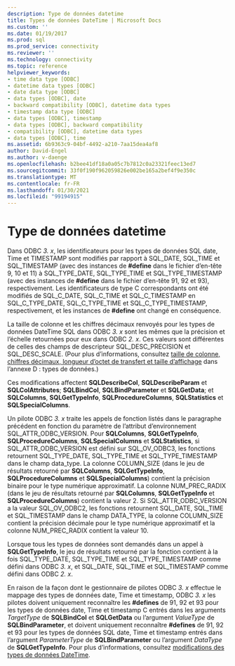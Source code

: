 ```yaml
---
description: Type de données datetime
title: Types de données DateTime | Microsoft Docs
ms.custom: ''
ms.date: 01/19/2017
ms.prod: sql
ms.prod_service: connectivity
ms.reviewer: ''
ms.technology: connectivity
ms.topic: reference
helpviewer_keywords:
- time data type [ODBC]
- datetime data types [ODBC]
- date data type [ODBC]
- data types [ODBC], date
- backward compatibility [ODBC], datetime data types
- timestamp data type [ODBC]
- data types [ODBC], timestamp
- data types [ODBC], backward compatibility
- compatibility [ODBC], datetime data types
- data types [ODBC], time
ms.assetid: 6b9363c9-04bf-4492-a210-7aa15dea4af8
author: David-Engel
ms.author: v-daenge
ms.openlocfilehash: b2bee41df18a0a05c7b7812c0a23321feec13ed7
ms.sourcegitcommit: 33f0f190f962059826e002be165a2bef4f9e350c
ms.translationtype: MT
ms.contentlocale: fr-FR
ms.lasthandoff: 01/30/2021
ms.locfileid: "99194915"
---
```

# <a name="datetime-data-types"></a>Type de données datetime
Dans ODBC *3. x*, les identificateurs pour les types de données SQL date, Time et TIMESTAMP sont modifiés par rapport à SQL_DATE, SQL_TIME et SQL_TIMESTAMP (avec des instances de **#define** dans le fichier d’en-tête 9, 10 et 11) à SQL_TYPE_DATE, SQL_TYPE_TIME et SQL_TYPE_TIMESTAMP (avec des instances de **#define** dans le fichier d’en-tête 91, 92 et 93), respectivement. Les identificateurs de type C correspondants ont été modifiés de SQL_C_DATE, SQL_C_TIME et SQL_C_TIMESTAMP en SQL_C_TYPE_DATE, SQL_C_TYPE_TIME et SQL_C_TYPE_TIMESTAMP, respectivement, et les instances de **#define** ont changé en conséquence.  
  
 La taille de colonne et les chiffres décimaux renvoyés pour les types de données DateTime SQL dans ODBC *3. x* sont les mêmes que la précision et l’échelle retournées pour eux dans ODBC *2. x*. Ces valeurs sont différentes de celles des champs de descripteur SQL_DESC_PRECISION et SQL_DESC_SCALE. (Pour plus d’informations, consultez [taille de colonne, chiffres décimaux, longueur d’octet de transfert et taille d’affichage](../../../odbc/reference/appendixes/column-size-decimal-digits-transfer-octet-length-and-display-size.md) dans l’annexe D : types de données.)  
  
 Ces modifications affectent **SQLDescribeCol**, **SQLDescribeParam** et **SQLColAttributes**; **SQLBindCol**, **SQLBindParameter** et **SQLGetData**; et **SQLColumns**, **SQLGetTypeInfo**, **SQLProcedureColumns**, **SQLStatistics** et **SQLSpecialColumns**.  
  
 Un pilote ODBC *3. x* traite les appels de fonction listés dans le paragraphe précédent en fonction du paramètre de l’attribut d’environnement SQL_ATTR_ODBC_VERSION. Pour **SQLColumns**, **SQLGetTypeInfo**, **SQLProcedureColumns**, **SQLSpecialColumns** et **SQLStatistics**, si SQL_ATTR_ODBC_VERSION est défini sur SQL_OV_ODBC3, les fonctions retournent SQL_TYPE_DATE, SQL_TYPE_TIME et SQL_TYPE_TIMESTAMP dans le champ data_type. La colonne COLUMN_SIZE (dans le jeu de résultats retourné par **SQLColumns**, **SQLGetTypeInfo**, **SQLProcedureColumns** et **SQLSpecialColumns**) contient la précision binaire pour le type numérique approximatif. La colonne NUM_PREC_RADIX (dans le jeu de résultats retourné par **SQLColumns**, **SQLGetTypeInfo** et **SQLProcedureColumns**) contient la valeur 2. Si SQL_ATTR_ODBC_VERSION a la valeur SQL_OV_ODBC2, les fonctions retournent SQL_DATE, SQL_TIME et SQL_TIMESTAMP dans le champ DATA_TYPE, la colonne COLUMN_SIZE contient la précision décimale pour le type numérique approximatif et la colonne NUM_PREC_RADIX contient la valeur 10.  
  
 Lorsque tous les types de données sont demandés dans un appel à **SQLGetTypeInfo**, le jeu de résultats retourné par la fonction contient à la fois SQL_TYPE_DATE, SQL_TYPE_TIME et SQL_TYPE_TIMESTAMP comme défini dans ODBC *3. x*, et SQL_DATE, SQL_TIME et SQL_TIMESTAMP comme défini dans ODBC *2. x*.  
  
 En raison de la façon dont le gestionnaire de pilotes ODBC *3. x* effectue le mappage des types de données date, Time et timestamp, ODBC *3. x* les pilotes doivent uniquement reconnaître les **#defines** de 91, 92 et 93 pour les types de données date, Time et timestamp C entrés dans les arguments *TargetType* de **SQLBindCol** et **SQLGetData** ou l’argument *ValueType* de **SQLBindParameter**, et doivent uniquement reconnaître **#defines** de 91, 92 et 93 pour les types de données SQL date, Time et timestamp entrés dans l’argument *ParameterType* de **SQLBindParameter** ou l’argument *DataType* de **SQLGetTypeInfo**. Pour plus d’informations, consultez [modifications des types de données DateTime](../../../odbc/reference/develop-app/datetime-data-type-changes.md).
